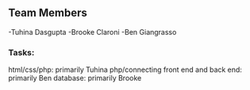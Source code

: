 ## Team Members
-Tuhina Dasgupta
-Brooke Claroni
-Ben Giangrasso

### Tasks: 
html/css/php: primarily Tuhina
php/connecting front end and back end: primarily Ben
database: primarily Brooke
